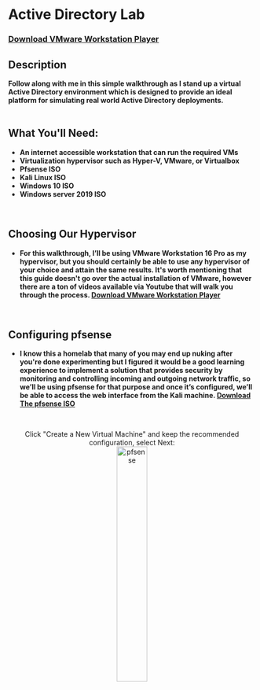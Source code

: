 <h1>Active Directory Lab</h1>


 ### [Download VMware Workstation Player](https://www.vmware.com/products/workstation-player/workstation-player-evaluation.html)


<h2>Description</h2>
<b>Follow along with me in this simple walkthrough as I stand up a virtual Active Directory environment which is designed to provide an ideal platform for simulating real world Active Directory deployments.
</b>
<br />
<br />

<h2>What You'll Need:</h2>

- <b>An internet accessible workstation that can run the required VMs</b> 
- <b>Virtualization hypervisor such as Hyper-V, VMware, or Virtualbox</b>
- <b>Pfsense ISO</b> 
- <b>Kali Linux ISO</b> 
- <b>Windows 10 ISO</b> 
- <b>Windows server 2019 ISO</b> 
<br />
<h2>Choosing Our Hypervisor</h2>

 - <b>For this walkthrough, I’ll be using VMware Workstation 16 Pro as my hypervisor, but you should certainly be able to use any hypervisor of your choice and attain the same results. It's worth mentioning that this guide doesn't go over the actual installation of VMware, however there are a ton of videos available via Youtube that will walk you through the process. [Download VMware Workstation Player](https://www.vmware.com/products/workstation-player/workstation-player-evaluation.html)
</b>

<br />
<h2>Configuring pfsense</h2>

 - <b>I know this a homelab that many of you may end up nuking after you're done experimenting but I figured it would be a good learning experience to implement a solution that provides security by monitoring and controlling incoming and outgoing network traffic, so we’ll be using pfsense for that purpose and once it’s configured, we’ll be able to access the web interface from the Kali machine. [Download The pfsense ISO](https://www.pfsense.org/download/)
 </b>
<br />
<p align="center">
Click "Create a New Virtual Machine" and keep the recommended configuration, select Next: <br/>
<img src="https://imgur.com/FBdl64q.png" height="35%" width="35%" alt="pfsense"/>
 
</p>
</b>


